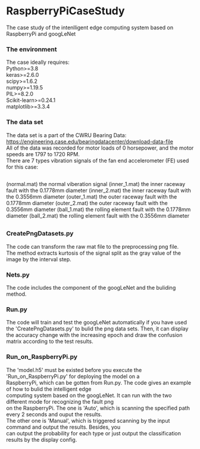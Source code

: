 # RaspberryPiCaseStudy
The case study of the intenlligent edge computing system based on RaspberryPi and googLeNet
### The environment
The case ideally requires:  
Python>=3.8  
keras>=2.6.0  
scipy>=1.6.2  
numpy>=1.19.5  
PIL>=8.2.0  
Scikit-learn>=0.24.1  
matplotlib>=3.3.4  

### The data set
The data set is a part of the CWRU Bearing Data: https://engineering.case.edu/bearingdatacenter/download-data-file  
All of the data was recorded for motor loads of 0 horsepower, and the motor speeds are 1797 to 1720 RPM.  
There are 7 types vibration signals of the fan end accelerometer (FE) used for this case:  
##
(normal.mat)  the normal viberation signal 
(inner_1.mat) the inner raceway fault with the 0.1778mm diameter 
(inner_2.mat) the inner raceway fault with the 0.3556mm diameter 
(outer_1.mat) the outer raceway fault with the 0.1778mm diameter 
(outer_2.mat) the outer raceway fault with the 0.3556mm diameter 
(ball_1.mat)  the rolling element fault with the 0.1778mm diameter 
(ball_2.mat)  the rolling element fault with the 0.3556mm diameter 
##  

### CreatePngDatasets.py  
The code can transform the raw mat file to the preprocessing png file.  
The method extracts kurtosis of the signal split as the gray value of the image by the interval step.  

### Nets.py
The code includes the component of the googLeNet and the buliding method.

### Run.py  
The code will train and test the googLeNet automatically if you have used the 'CreatePngDatasets.py' to bulid 
the png data sets. Then, it can display the accuracy change with the increasing epoch and draw the confusion 
matrix according to the test results.

### Run_on_RaspberryPi.py
The 'model.h5' must be existed before you execute the 'Run_on_RaspberryPi.py' for deploying the model on a   
RaspberryPi, which can be gotten from Run.py. The code gives an example of how to bulid the intelligent edge   
computing system based on the googLeNet. It can run with the two different mode for recognizing the fault png  
on the RaspberryPi. The one is 'Auto', which is scanning the specified path every 2 seconds and ouput the results.  
The other one is 'Manual', which is triggered scanning by the input command and output the results. Besides, you  
can output the probability for each type or just output the classification results by the display config.  
